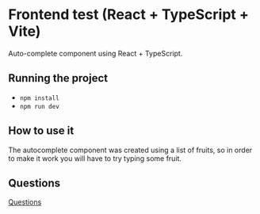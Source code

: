 # Frontend test (React + TypeScript + Vite)

Auto-complete component using React + TypeScript.
## Running the project

- `npm install`
- `npm run dev`

## How to use it
The autocomplete component was created using a list of fruits, so in order to make it work you will have to try typing some fruit.

## Questions
[Questions](questions.md)
